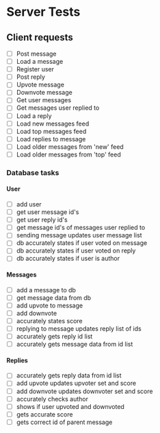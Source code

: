 # Server Tests

## Client requests

* [ ] Post message
* [ ] Load a message
* [ ] Register user
* [ ] Post reply
* [ ] Upvote message
* [ ] Downvote message
* [ ] Get user messages
* [ ] Get messages user replied to
* [ ] Load a reply
* [ ] Load new messages feed
* [ ] Load top messages feed
* [ ] Load replies to message
* [ ] Load older messages from 'new' feed
* [ ] Load older messages from 'top' feed

### Database tasks

#### User

* [ ] add user
* [ ] get user message id's
* [ ] get user reply id's
* [ ] get message id's of messages user replied to
* [ ] sending message updates user message list
* [ ] db accurately states if user voted on message
* [ ] db accurately states if user voted on reply
* [ ] db accurately states if user is author

#### Messages

* [ ] add a message to db
* [ ] get message data from db
* [ ] add upvote to message
* [ ] add downvote
* [ ] accurately states score
* [ ] replying to message updates reply list of ids
* [ ] accurately gets reply id list
* [ ] accurately gets message data from id list

#### Replies

* [ ] accurately gets reply data from id list
* [ ] add upvote updates upvoter set and score
* [ ] add downvote updates downvoter set and score
* [ ] accurately checks author
* [ ] shows if user upvoted and downvoted
* [ ] gets accurate score
* [ ] gets correct id of parent message
